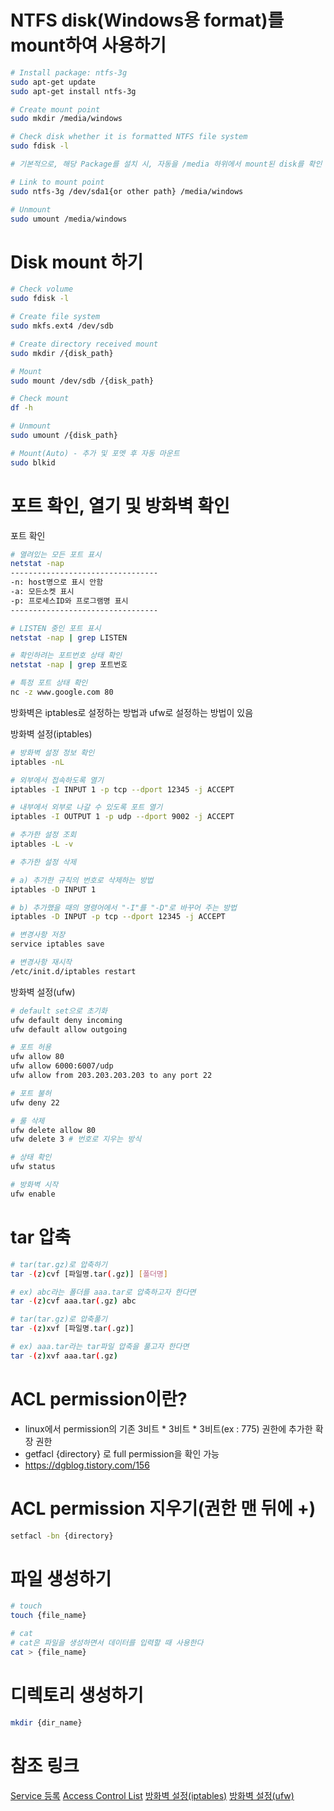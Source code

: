 # NTFS disk(Windows용 format)를 mount하여 사용하기
```bash
# Install package: ntfs-3g
sudo apt-get update
sudo apt-get install ntfs-3g

# Create mount point
sudo mkdir /media/windows

# Check disk whether it is formatted NTFS file system
sudo fdisk -l

# 기본적으로, 해당 Package를 설치 시, 자동을 /media 하위에서 mount된 disk를 확인 가능하다

# Link to mount point
sudo ntfs-3g /dev/sda1{or other path} /media/windows

# Unmount
sudo umount /media/windows
```

# Disk mount 하기
```bash
# Check volume
sudo fdisk -l

# Create file system
sudo mkfs.ext4 /dev/sdb

# Create directory received mount
sudo mkdir /{disk_path} 

# Mount
sudo mount /dev/sdb /{disk_path}

# Check mount
df -h

# Unmount
sudo umount /{disk_path}

# Mount(Auto) - 추가 및 포멧 후 자동 마운트
sudo blkid
```


# 포트 확인, 열기 및 방화벽 확인

포트 확인
```bash
# 열려있는 모든 포트 표시
netstat -nap
---------------------------------
-n: host명으로 표시 안함
-a: 모든소켓 표시
-p: 프로세스ID와 프로그램명 표시 
---------------------------------

# LISTEN 중인 포트 표시
netstat -nap | grep LISTEN

# 확인하려는 포트번호 상태 확인
netstat -nap | grep 포트번호

# 특정 포트 상태 확인
nc -z www.google.com 80
```

방화벽은 iptables로 설정하는 방법과 ufw로 설정하는 방법이 있음

방화벽 설정(iptables)
```bash
# 방화벽 설정 정보 확인
iptables -nL

# 외부에서 접속하도록 열기
iptables -I INPUT 1 -p tcp --dport 12345 -j ACCEPT

# 내부에서 외부로 나갈 수 있도록 포트 열기
iptables -I OUTPUT 1 -p udp --dport 9002 -j ACCEPT

# 추가한 설정 조회
iptables -L -v

# 추가한 설정 삭제

# a) 추가한 규칙의 번호로 삭제하는 방법 
iptables -D INPUT 1

# b) 추가했을 때의 명령어에서 "-I"를 "-D"로 바꾸어 주는 방법
iptables -D INPUT -p tcp --dport 12345 -j ACCEPT

# 변경사항 저장
service iptables save

# 변경사항 재시작
/etc/init.d/iptables restart
```

방화벽 설정(ufw)
```bash
# default set으로 초기화
ufw default deny incoming
ufw default allow outgoing

# 포트 허용
ufw allow 80
ufw allow 6000:6007/udp
ufw allow from 203.203.203.203 to any port 22

# 포트 불허
ufw deny 22

# 룰 삭제
ufw delete allow 80
ufw delete 3 # 번호로 지우는 방식

# 상태 확인
ufw status

# 방화벽 시작
ufw enable
```

# tar 압축
```bash
# tar(tar.gz)로 압축하기
tar -(z)cvf [파일명.tar(.gz)] [폴더명]

# ex) abc라는 폴더를 aaa.tar로 압축하고자 한다면
tar -(z)cvf aaa.tar(.gz) abc

# tar(tar.gz)로 압축풀기
tar -(z)xvf [파일명.tar(.gz)]

# ex) aaa.tar라는 tar파일 압축을 풀고자 한다면
tar -(z)xvf aaa.tar(.gz)
```

# ACL permission이란?
- linux에서 permission의 기존 3비트 * 3비트 * 3비트(ex : 775) 권한에 추가한 확장 권한
- getfacl {directory} 로 full permission을 확인 가능
- https://dgblog.tistory.com/156

# ACL permission 지우기(권한 맨 뒤에 +)
```bash
setfacl -bn {directory}
```

# 파일 생성하기
```bash
# touch
touch {file_name}

# cat
# cat은 파일을 생성하면서 데이터를 입력할 때 사용한다
cat > {file_name}
```

# 디렉토리 생성하기
```bash
mkdir {dir_name}
```

# 참조 링크
[Service 등록](https://chhanz.github.io/linux/2019/01/18/linux-how-to-create-custom-systemd-service/)
[Access Control List](https://dgblog.tistory.com/156)
[방화벽 설정(iptables)](https://server-engineer.tistory.com/418)
[방화벽 설정(ufw)](https://happist.com/561474/%EC%9A%B0%EB%B6%84%ED%88%AC-18-04%EB%A1%9C-%EC%84%9C%EB%B2%84-%EC%9A%B4%EC%98%81-ufw%EB%A1%9C-%EB%B0%A9%ED%99%94%EB%B2%BD-%EC%84%A4%EC%A0%95/)